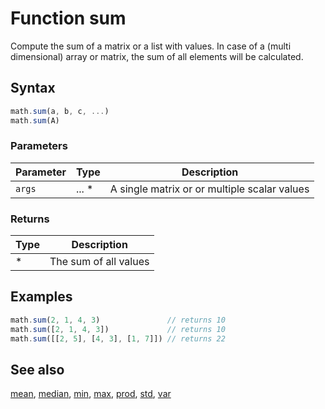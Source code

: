 <!-- Note: This file is automatically generated from source code comments. Changes made in this file will be overridden. -->

# Function sum

Compute the sum of a matrix or a list with values.
In case of a (multi dimensional) array or matrix, the sum of all
elements will be calculated.


## Syntax

```js
math.sum(a, b, c, ...)
math.sum(A)
```

### Parameters

Parameter | Type | Description
--------- | ---- | -----------
`args` | ... * | A single matrix or or multiple scalar values

### Returns

Type | Description
---- | -----------
* | The sum of all values


## Examples

```js
math.sum(2, 1, 4, 3)               // returns 10
math.sum([2, 1, 4, 3])             // returns 10
math.sum([[2, 5], [4, 3], [1, 7]]) // returns 22
```


## See also

[mean](mean.md),
[median](median.md),
[min](min.md),
[max](max.md),
[prod](prod.md),
[std](std.md),
[var](var.md)
